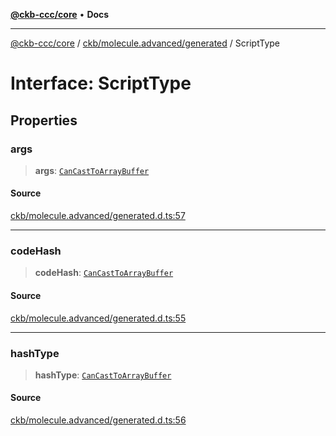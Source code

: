 [**@ckb-ccc/core**](README.md) • **Docs**

***

[@ckb-ccc/core](README.md) / [ckb/molecule.advanced/generated](ckb.molecule.advanced.generated.md) / ScriptType

# Interface: ScriptType

## Properties

### args

> **args**: [`CanCastToArrayBuffer`](ckb.molecule.advanced.generated.Type.CanCastToArrayBuffer.md)

#### Source

[ckb/molecule.advanced/generated.d.ts:57](https://github.com/SpectreMercury/ccc/blob/1b34760fdeb60ebebc0a7e641c12ef11dff1e7d0/packages/core/src/ckb/molecule.advanced/generated.d.ts#L57)

***

### codeHash

> **codeHash**: [`CanCastToArrayBuffer`](ckb.molecule.advanced.generated.Type.CanCastToArrayBuffer.md)

#### Source

[ckb/molecule.advanced/generated.d.ts:55](https://github.com/SpectreMercury/ccc/blob/1b34760fdeb60ebebc0a7e641c12ef11dff1e7d0/packages/core/src/ckb/molecule.advanced/generated.d.ts#L55)

***

### hashType

> **hashType**: [`CanCastToArrayBuffer`](ckb.molecule.advanced.generated.Type.CanCastToArrayBuffer.md)

#### Source

[ckb/molecule.advanced/generated.d.ts:56](https://github.com/SpectreMercury/ccc/blob/1b34760fdeb60ebebc0a7e641c12ef11dff1e7d0/packages/core/src/ckb/molecule.advanced/generated.d.ts#L56)
